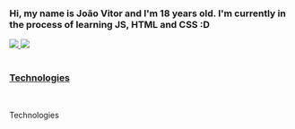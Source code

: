 ### Hi, my name is João Vitor and I'm 18 years old. I'm currently in the process of learning JS, HTML and CSS :D

<div style="display: grid">
  <a href="https://github.com/KusouUK">
  <img src="https://github-readme-stats.vercel.app/api?username=KUSOUUK&show_icons=true&theme=radical"/>
  <img src="https://github-readme-stats.vercel.app/api/top-langs/?username=KusouUK&theme=radical"/>
</div>
</br>

### Technologies

<div style="display: inline-block"><br>
  <p>Technologies</p>
</div>
